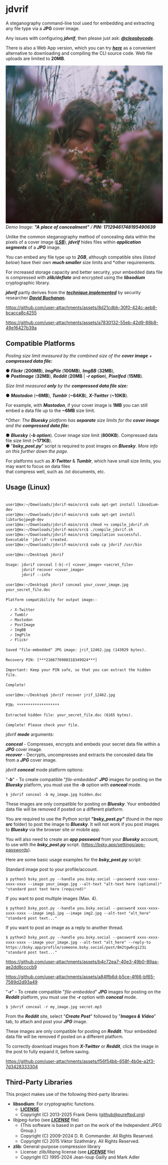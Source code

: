 # jdvrif

A steganography command-line tool used for embedding and extracting any file type via a **JPG** cover image.  

Any issues with configuring ***jdvrif***, then please just ask: [***@cleasbycode***](https://x.com/CleasbyCode).

There is also a Web App version, which you can try [***here***](https://cleasbycode.co.uk/jdvrif/index/) as a convenient alternative to downloading and compiling the CLI source code. Web file uploads are limited to **20MB**.    

![Demo Image](https://github.com/CleasbyCode/jdvrif/blob/main/demo_image/jrif_73184.jpg)  
*Demo Image: **"A place of concealment"** / ***PIN: 17129461748195490639****

Unlike the common steganography method of concealing data within the pixels of a cover image ([***LSB***](https://ctf101.org/forensics/what-is-stegonagraphy/)), ***jdvrif*** hides files within ***application segments*** of a ***JPG*** image. 

You can embed any file type up to ***2GB***, although compatible sites (*listed below*) have their own ***much smaller*** size limits and *other requirements.  

For increased storage capacity and better security, your embedded data file is compressed with ***zlib/deflate*** and encrypted using the ***libsodium*** cryptographic library.  

***jdvrif*** partly derives from the ***[technique implemented](https://www.vice.com/en/article/bj4wxm/tiny-picture-twitter-complete-works-of-shakespeare-steganography)*** by security researcher ***[David Buchanan](https://www.da.vidbuchanan.co.uk/).*** 

https://github.com/user-attachments/assets/8d21cdbb-30f0-424c-aeb8-bcacca8c4255

https://github.com/user-attachments/assets/a7830132-55eb-42d9-88b8-49e16427b39a

## Compatible Platforms
*Posting size limit measured by the combined size of the ***cover image*** + ***compressed data file:****  

● ***Flickr*** (**200MB**), ***ImgPile*** (**100MB**), ***ImgBB*** (**32MB**),  
● ***PostImage*** (**32MB**), ***Reddit*** (**20MB** | ***-r option***), ***Pixelfed*** (**15MB**).

*Size limit measured ***only*** by the ***compressed data file size:****  

● ***Mastodon*** (**~6MB**), ***Tumblr*** (**~64KB**), ***X-Twitter*** (**~10KB**).  

For example, with ***Mastodon***, if your cover image is **1MB** you can still embed a data file up to the **~6MB** size limit.

**Other: The ***Bluesky*** platform has ***separate*** size limits for the ***cover image*** and the ***compressed data file:****  

● ***Bluesky*** (***-b option***). Cover image size limit (**800KB**). Compressed data file size limit (**~171KB**).  
● "***bsky_post.py***" script is required to post images on ***Bluesky***. *More info on this further down the page.*

For platforms such as ***X-Twitter*** & ***Tumblr***, which have small size limits, you may want to focus on data files  
that compress well, such as .txt documents, etc.  
  
## Usage (Linux)

```console

user1@mx:~/Downloads/jdvrif-main/src$ sudo apt-get install libsodium-dev
user1@mx:~/Downloads/jdvrif-main/src$ sudo apt-get install libturbojpeg0-dev
user1@mx:~/Downloads/jdvrif-main/src$ chmod +x compile_jdvrif.sh
user1@mx:~/Downloads/jdvrif-main/src$ ./compile_jdvrif.sh
user1@mx:~/Downloads/jdvrif-main/src$ Compilation successful. Executable 'jdvrif' created.
user1@mx:~/Downloads/jdvrif-main/src$ sudo cp jdvrif /usr/bin

user1@mx:~/Desktop$ jdvrif 

Usage: jdvrif conceal [-b|-r] <cover_image> <secret_file>
       jdvrif recover <cover_image>  
       jdvrif --info

user1@mx:~/Desktop$ jdvrif conceal your_cover_image.jpg your_secret_file.doc

Platform compatibility for output image:-

  ✓ X-Twitter
  ✓ Tumblr
  ✓ Mastodon
  ✓ PostImage
  ✓ ImgBB
  ✓ ImgPile
  ✓ Flickr
  
Saved "file-embedded" JPG image: jrif_12462.jpg (143029 bytes).

Recovery PIN: [***2166776980318349924***]

Important: Keep your PIN safe, so that you can extract the hidden file.

Complete!
        
user1@mx:~/Desktop$ jdvrif recover jrif_12462.jpg

PIN: *******************

Extracted hidden file: your_secret_file.doc (6165 bytes).

Complete! Please check your file.

```
jdvrif ***mode*** arguments:
 
  ***conceal*** - Compresses, encrypts and embeds your secret data file within a ***JPG*** cover image.  
  ***recover*** - Decrypts, uncompresses and extracts the concealed data file from a ***JPG*** cover image.
 
jdvrif ***conceal*** mode platform options:
 
  "***-b***" - To create compatible "*file-embedded*" ***JPG*** images for posting on the ***Bluesky*** platform, you must use the ***-b*** option with ***conceal*** mode.
  ```console
  $ jdvrif conceal -b my_image.jpg hidden.doc
  ```
  These images are only compatible for posting on ***Bluesky***. Your embedded data file will be removed if posted on a different platform.
 
  You are required to use the Python script ***"bsky_post.py"*** (found in the repo ***src*** folder) to post the image to ***Bluesky***.
  It will not work if you post images to ***Bluesky*** via the browser site or mobile app.  

  You will also need to create an ***app password*** from your ***Bluesky*** account, to use with the ***bsky_post.py*** script. (https://bsky.app/settings/app-passwords).  

  Here are some basic usage examples for the ***bsky_post.py*** script:  

  Standard image post to your profile/account.

  ```console
  $ python3 bsky_post.py --handle you.bsky.social --password xxxx-xxxx-xxxx-xxxx --image your_image.jpg --alt-text "alt-text here (optional)" "standard post text here (required)"
  ```
  If you want to post multiple images (Max. 4).  

  ```console 
  $ python3 bsky_post.py --handle you.bsky.social --password xxxx-xxxx-xxxx-xxxx --image img1.jpg --image img2.jpg --alt-text "alt_here" "standard post text..."
  ```
  If you want to post an image as a reply to another thread.  

  ```console
  $ python3 bsky_post.py --handle you.bsky.social --password xxxx-xxxx-xxxx-xxxx --image your_image.jpg --alt-text "alt_here" --reply-to https://bsky.app/profile/someone.bsky.social/post/8m2tgw6cgi23i "standard post text..."
  ```

https://github.com/user-attachments/assets/b4c72ea7-40e3-49b0-89aa-ae2dd8ccccb9   

https://github.com/user-attachments/assets/a84ffb6d-b5ce-4f66-bf65-7589d2d93a49

   "***-r***" - To create compatible "*file-embedded*" ***JPG*** images for posting on the ***Reddit*** platform, you must use the ***-r*** option with ***conceal*** mode.
   ```console
  $ jdvrif conceal -r my_image.jpg secret.mp3 
   ```
   From the ***Reddit*** site, select "***Create Post***" followed by "***Images & Video***" tab, to attach and post your ***JPG*** image.
  
   These images are only compatible for posting on ***Reddit***. Your embedded data file will be removed if posted on a different platform.
  
 To correctly download images from ***X-Twitter*** or ***Reddit***, click the image in the post to fully expand it, before saving.

https://github.com/user-attachments/assets/f56f54bb-658f-4b0e-a2f3-7d3428333304

## Third-Party Libraries

This project makes use of the following third-party libraries:

- **libsodium**: For cryptographic functions.
  - [**LICENSE**](https://github.com/jedisct1/libsodium/blob/master/LICENSE)
  - Copyright (C) 2013-2025 Frank Denis (github@pureftpd.org)
- libjpeg-turbo (see [***LICENSE***](https://github.com/libjpeg-turbo/libjpeg-turbo/blob/main/LICENSE.md) file)  
  - {This software is based in part on the work of the Independent JPEG Group.}
  - Copyright (C) 2009-2024 D. R. Commander. All Rights Reserved.
  - Copyright (C) 2015 Viktor Szathmáry. All Rights Reserved.
- **zlib**: General-purpose compression library
  - License: zlib/libpng license (see [***LICENSE***](https://github.com/madler/zlib/blob/develop/LICENSE) file)
  - Copyright (C) 1995-2024 Jean-loup Gailly and Mark Adler
    
##
